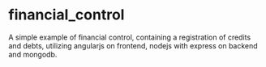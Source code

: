 # financial_control
A simple example of financial control, containing a registration of credits and debts, utilizing angularjs on frontend, nodejs with express on backend and mongodb.
